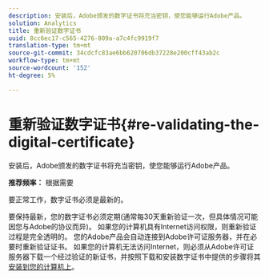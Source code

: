 ```yaml
---
description: 安装后，Adobe颁发的数字证书将充当密钥，使您能够运行Adobe产品。
solution: Analytics
title: 重新验证数字证书
uuid: 8cc6ec17-c565-4276-809a-a7c4fc9919f7
translation-type: tm+mt
source-git-commit: 34cdcfc83ae6bb620706db37228e200cff43ab2c
workflow-type: tm+mt
source-wordcount: '152'
ht-degree: 5%

---
```



# 重新验证数字证书{#re-validating-the-digital-certificate}

安装后，Adobe颁发的数字证书将充当密钥，使您能够运行Adobe产品。

**推荐频率：** 根据需要

要正常工作，数字证书必须是最新的。

要保持最新，您的数字证书必须定期(通常每30天重新验证一次，但具体情况可能因您与Adobe的协议而异)。 如果您的计算机具有Internet访问权限，则重新验证过程是完全透明的。 您的Adobe产品会自动连接到Adobe许可证服务器，并在必要时重新验证证书。 如果您的计算机无法访问Internet，则必须从Adobe许可证服务器下载一个经过验证的新证书，并按照下载和安装数字证书中提供的步骤将其 [安装到您的计算机上](../../../home/c-inst-svr/c-install-ins-svr/t-install-proc-inst-svr-dpu/c-dnld-dgtl-cert/c-dnld-dgtl-cert.md#concept-4f79c240492f4e52b6375b4b3bbefa17)。
